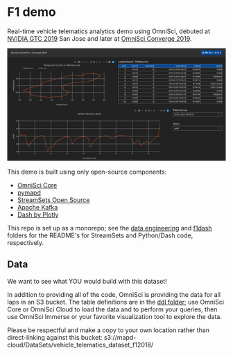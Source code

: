 # F1 demo
Real-time vehicle telematics analytics demo using OmniSci, debuted at [NVIDIA GTC 2019](https://www.nvidia.com/en-us/gtc/) San Jose and later at [OmniSci Converge 2019](https://converge.omnisci.com/).

![Dash app](/f1dash/assets/dash-screenshot.png)

This demo is built using only open-source components:

- [OmniSci Core](https://github.com/omnisci/mapd-core)
- [pymapd](https://github.com/omnisci/pymapd)
- [StreamSets Open Source](https://streamsets.com/opensource)
- [Apache Kafka](https://kafka.apache.org/)
- [Dash by Plotly](https://plot.ly/products/dash/)

This repo is set up as a monorepo; see the [data engineering](https://github.com/omnisci/vehicle-telematics-analytics-demo/tree/master/dataengineering) and [f1dash](https://github.com/omnisci/vehicle-telematics-analytics-demo/tree/master/f1dash) folders for the README's for StreamSets and Python/Dash code, respectively.

## Data

We want to see what YOU would build with this dataset!

In addition to providing all of the code, OmniSci is providing the data for all laps in an S3 bucket.  The table definitions are in the [ddl folder](https://github.com/omnisci/vehicle-telematics-analytics-demo/tree/updatereadme/ddl); use OmniSci Core or OmniSci Cloud to load the data and to perform your queries, then use OmniSci Immerse or your favorite visualization tool to explore the data.

Please be respectful and make a copy to your own location rather than direct-linking against this bucket: s3://mapd-cloud/DataSets/vehicle_telematics_dataset_f12018/

